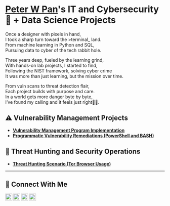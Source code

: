 # <a href="https://www.linkedin.com/in/peter-w-pan-49a961200/">Peter W Pan</a>'s IT and Cybersecurity 🔐 + Data Science Projects

Once a designer with pixels in hand,  
I took a sharp turn toward the >terminal_ land.  
From machine learning in Python and SQL,  
Pursuing data to cyber of the tech rabbit hole.   

Three years deep, fueled by the learning grind,  
With hands-on lab projects, I started to find,  
Following the NIST framework, solving cyber crime  
It was more than just learning, but the mission over time. 

From vuln scans to threat detection flair,  
Each project builds with purpose and care.  
In a world gets more danger byte by byte,  
I’ve found my calling and it feels just right🕵️‍♂️.  


## ⚠️ Vulnerability Management Projects

- **[Vulnerability Management Program Implementation](https://github.com/Panbear1983/Cyber_Vulnerability_Management_Program/tree/main)**
- **[Programmatic Vulnerability Remediations (PowerShell and BASH)](https://github.com/joshcybertest/programmatic-vulnerability-remediations)**

## 🚨 Threat Hunting and Security Operations

- **[Threat Hunting Scenario (Tor Browser Usage)](https://github.com/joshmadakor0/threat-hunting-scenario-tor)**

<hr/>

## 🤳 Connect With Me

[<img align="left" alt="Peter W Pan | YouTube" width="22px" src="https://cdn.jsdelivr.net/npm/simple-icons@v3/icons/youtube.svg" />][youtube]
[<img align="left" alt="Peter W Pan | LinkedIn" width="22px" src="https://cdn.jsdelivr.net/npm/simple-icons@v3/icons/linkedin.svg" />][linkedin]
[<img align="left" alt="Peter W Pan | Instagram" width="22px" src="https://cdn.jsdelivr.net/npm/simple-icons@v3/icons/instagram.svg" />][instagram]
[<img align="left" alt="Peter W Pan | Portfolio" width="22px" src="https://unpkg.com/feather-icons/dist/icons/feather.svg" />][portfolio]  


[youtube]: https://www.youtube.com/c/___________
[instagram]: https://www.instagram.com/___________
[linkedin]: https://linkedin.com/in/___________
[portfolio]: https://www.peterwpan.com  

<!--
<img width="35" alt="image" src="https://github.com/user-attachments/assets/2f41c7cd-5ea8-4475-b451-a37161b6c3fb"> 
<img width="35" alt="image" src="https://github.com/user-attachments/assets/77649969-9910-4994-8b96-74a116cfb2a8">
-->
